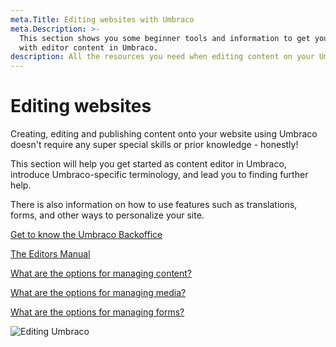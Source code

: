 ```yaml
---
meta.Title: Editing websites with Umbraco
meta.Description: >-
  This section shows you some beginner tools and information to get you started
  with editor content in Umbraco.
description: All the resources you need when editing content on your Umbraco website.
---
```


# Editing websites

Creating, editing and publishing content onto your website using Umbraco doesn't require any super special skills or prior knowledge - honestly!

This section will help you get started as content editor in Umbraco, introduce Umbraco-specific terminology, and lead you to finding further help.

There is also information on how to use features such as translations, forms, and other ways to personalize your site.

[Get to know the Umbraco Backoffice](../umbraco-cms/fundamentals/backoffice/)

[The Editors Manual](../umbraco-cms/tutorials/editors-manual/)

[What are the options for managing content?](../umbraco-cms/tutorials/editors-manual/working-with-content/)

[What are the options for managing media?](../umbraco-cms/tutorials/editors-manual/media-management/)

[What are the options for managing forms?](../umbraco-forms/editor/)

![Editing Umbraco](images/umbraco\_8\_2\_A.png)
